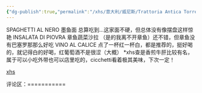 ```yaml
---
{"dg-publish":true,"permalink":"/xhs/意大利/威尼斯/Trattoria Antica Torre｜威尼斯/","tags":["rednote","威尼斯"],"created":"2025-03-17T22:04:22.492+08:00","updated":"2025-03-20T22:46:14.767+08:00"}
---
```


 

SPAGHETTI AL NERO 墨鱼面 总算吃到…这家面不硬，但总体没有像摆盘这样惊艳
INSALATA DI PIOVRA 章鱼蔬菜沙拉 （是的我离不开章鱼）还不错，但章鱼没有巴塞罗那那么好吃
VINO AL CALICE 点了一杯红一杯白，都是推荐的，挺好喝的，就记得白的好喝，红葡萄酒不是很涩（大概）
*xhs查是香煎牛肝比较有名，属于可以小吃外带也可以店里吃的，cicchetti看着极其美味，下次一定！

[xhs](https://www.xiaohongshu.com/explore/64babd02000000000a0198e1?xsec_token=ABcMMIti4BWY011lPY_1sFdZtzHsQN4Tdz1NCI7W3LKPc=&xsec_source=pc_user)

评论区：===========

